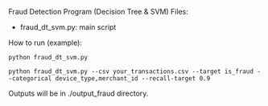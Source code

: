 Fraud Detection Program (Decision Tree & SVM)
Files:
- fraud_dt_svm.py: main script

How to run (example):

    python fraud_dt_svm.py
  
    python fraud_dt_svm.py --csv your_transactions.csv --target is_fraud --categorical device_type,merchant_id --recall-target 0.9
  
Outputs will be in ./output_fraud directory.
